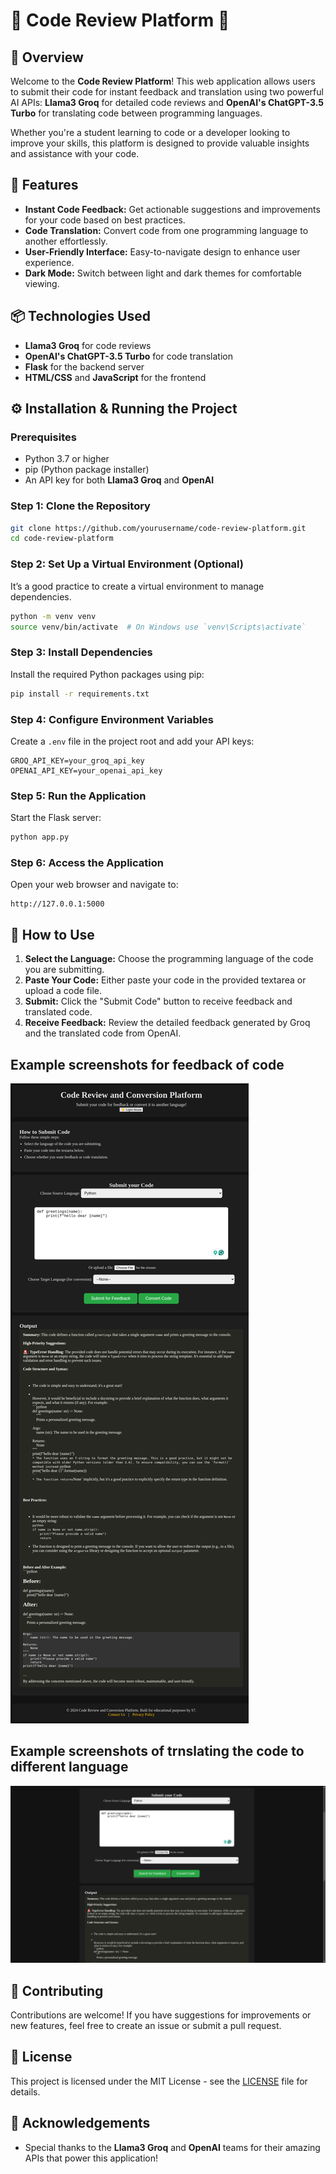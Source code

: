 # 🌟 Code Review Platform 🌟

## 🚀 Overview
Welcome to the **Code Review Platform**! This web application allows users to submit their code for instant feedback and translation using two powerful AI APIs: **Llama3 Groq** for detailed code reviews and **OpenAI's ChatGPT-3.5 Turbo** for translating code between programming languages. 

Whether you're a student learning to code or a developer looking to improve your skills, this platform is designed to provide valuable insights and assistance with your code. 

## 🔧 Features
- **Instant Code Feedback:** Get actionable suggestions and improvements for your code based on best practices.
- **Code Translation:** Convert code from one programming language to another effortlessly.
- **User-Friendly Interface:** Easy-to-navigate design to enhance user experience.
- **Dark Mode:** Switch between light and dark themes for comfortable viewing.

## 📦 Technologies Used
- **Llama3 Groq** for code reviews
- **OpenAI's ChatGPT-3.5 Turbo** for code translation
- **Flask** for the backend server
- **HTML/CSS** and **JavaScript** for the frontend

## ⚙️ Installation & Running the Project

### Prerequisites
- Python 3.7 or higher
- pip (Python package installer)
- An API key for both **Llama3 Groq** and **OpenAI**

### Step 1: Clone the Repository
```bash
git clone https://github.com/yourusername/code-review-platform.git
cd code-review-platform
```

### Step 2: Set Up a Virtual Environment (Optional)
It’s a good practice to create a virtual environment to manage dependencies.
```bash
python -m venv venv
source venv/bin/activate  # On Windows use `venv\Scripts\activate`
```

### Step 3: Install Dependencies
Install the required Python packages using pip:
```bash
pip install -r requirements.txt
```

### Step 4: Configure Environment Variables
Create a `.env` file in the project root and add your API keys:
```
GROQ_API_KEY=your_groq_api_key
OPENAI_API_KEY=your_openai_api_key
```

### Step 5: Run the Application
Start the Flask server:
```bash
python app.py
```

### Step 6: Access the Application
Open your web browser and navigate to:
```
http://127.0.0.1:5000
```

## 🤔 How to Use
1. **Select the Language:** Choose the programming language of the code you are submitting.
2. **Paste Your Code:** Either paste your code in the provided textarea or upload a code file.
3. **Submit:** Click the "Submit Code" button to receive feedback and translated code.
4. **Receive Feedback:** Review the detailed feedback generated by Groq and the translated code from OpenAI.

## Example screenshots for feedback of code
![Getting feedback of code](static/127.0.0.1_5000_.png)

## Example screenshots of trnslating the code to different language
![Translating code to other language](static/ss.png)

## 🎉 Contributing
Contributions are welcome! If you have suggestions for improvements or new features, feel free to create an issue or submit a pull request.

## 📄 License
This project is licensed under the MIT License - see the [LICENSE](LICENSE) file for details.

## 📝 Acknowledgements
- Special thanks to the **Llama3 Groq** and **OpenAI** teams for their amazing APIs that power this application!